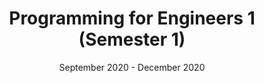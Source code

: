 ---
title: "Programming for Engineers 1 (Semester 1)"
collection: teaching
type: "Teaching Assistant"
permalink: /teaching/teaching-1
venue: "University of the West Indies, Engineering"
date: September 2020 - December 2020
location: "Kingston, Jamaica"
---